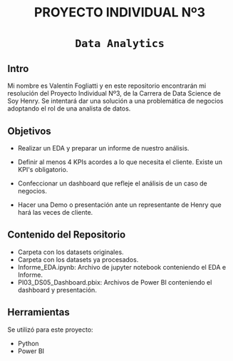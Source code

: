 # <h1 align=center> **PROYECTO INDIVIDUAL Nº3** </h1>

# <h1 align=center>**`Data Analytics`**</h1>


## Intro

Mi nombre es Valentín Fogliatti y en este repositorio encontrarán mi resolución del Proyecto Individual Nº3, de la Carrera de Data Science de Soy Henry. Se intentará dar una solución a una problemática de negocios adoptando el rol de una analista de datos.

## Objetivos

- Realizar un EDA y preparar un informe de nuestro análisis.

- Definir al menos 4 KPIs acordes a lo que necesita el cliente. Existe un KPI's obligatorio.

- Confeccionar un dashboard que refleje el análisis de un caso de negocios.

- Hacer una Demo o presentación ante un representante de Henry que hará las veces de cliente.


## Contenido del Repositorio

- Carpeta con los datasets originales.
- Carpeta con los datasets ya procesados.
- Informe_EDA.ipynb: Archivo de jupyter notebook conteniendo el EDA e Informe.
- PI03_DS05_Dashboard.pbix: Archivos de Power BI conteniendo el dashboard y presentación.

## Herramientas
Se utilizó para este proyecto:
- Python
- Power BI

